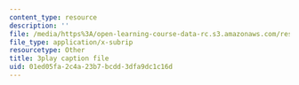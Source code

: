 ```yaml
---
content_type: resource
description: ''
file: /media/https%3A/open-learning-course-data-rc.s3.amazonaws.com/res-10-001-making-science-and-engineering-pictures-a-practical-guide-to-presenting-your-work-spring-2016/01ed05fa2c4a23b7bcdd3dfa9dc1c16d_t5_ymNZGsCI.srt
file_type: application/x-subrip
resourcetype: Other
title: 3play caption file
uid: 01ed05fa-2c4a-23b7-bcdd-3dfa9dc1c16d
---
```

